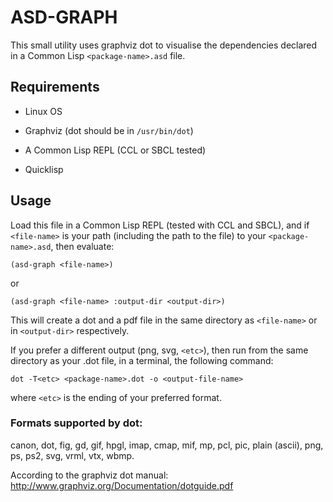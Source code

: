 
# ASD-GRAPH

This small utility uses graphviz dot to visualise the dependencies
declared in a Common Lisp `<package-name>.asd` file.

## Requirements

* Linux OS

* Graphviz (dot should be in `/usr/bin/dot`)

* A Common Lisp REPL (CCL or SBCL tested)

* Quicklisp

## Usage

Load this file in a Common Lisp REPL (tested with CCL and SBCL), 
and if `<file-name>` is your path (including the path to the file)
to your `<package-name>.asd`, then evaluate:

`(asd-graph <file-name>)`

or

`(asd-graph <file-name> :output-dir <output-dir>)`

This will create a dot and a pdf file in the same directory as 
`<file-name>` or in `<output-dir>` respectively. 

If you prefer a different output (png, svg, `<etc>`), then run from 
the same directory as your .dot file, in a terminal, the following command:

`dot -T<etc> <package-name>.dot -o <output-file-name>`

where `<etc>` is the ending of your preferred format.

### Formats supported by dot:

canon, dot, fig, gd, gif, hpgl, imap, cmap, mif, mp, pcl, pic,
plain (ascii), png, ps, ps2, svg, vrml, vtx, wbmp.

According to the graphviz dot manual: 
http://www.graphviz.org/Documentation/dotguide.pdf

